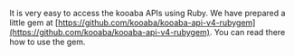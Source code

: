 It is very easy to access the kooaba APIs using Ruby. We have prepared a little gem at [https://github.com/kooaba/kooaba-api-v4-rubygem](https://github.com/kooaba/kooaba-api-v4-rubygem). You can read there how to use the gem.

